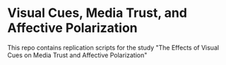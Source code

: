 # Visual Cues, Media Trust, and Affective Polarization
This repo contains replication scripts for the study "The Effects of Visual Cues on Media Trust and Affective Polarization"
